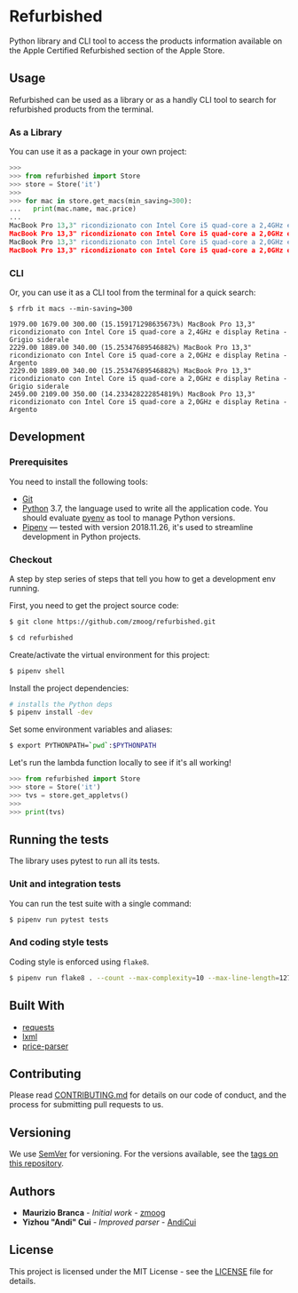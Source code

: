 # Refurbished

Python library and CLI tool to access the products information available on the Apple Certified Refurbished section of the Apple Store.

## Usage

Refurbished can be used as a library or as a handly CLI tool to search for refurbished products from the terminal.

### As a Library

You can use it as a package in your own project:
```python
>>>
>>> from refurbished import Store
>>> store = Store('it')
>>>
>>> for mac in store.get_macs(min_saving=300):
...   print(mac.name, mac.price)
...
MacBook Pro 13,3" ricondizionato con Intel Core i5 quad‐core a 2,4GHz e display Retina - Grigio siderale 1679.00
MacBook Pro 13,3" ricondizionato con Intel Core i5 quad-core a 2,0GHz e display Retina - Argento 1889.00
MacBook Pro 13,3" ricondizionato con Intel Core i5 quad‐core a 2,0GHz e display Retina - Grigio siderale 1889.00
MacBook Pro 13,3" ricondizionato con Intel Core i5 quad-core a 2,0GHz e display Retina - Argento 2109.00
```

### CLI

Or, you can use it as a CLI tool from the terminal for a quick search:

```shell
$ rfrb it macs --min-saving=300

1979.00 1679.00 300.00 (15.159171298635673%) MacBook Pro 13,3" ricondizionato con Intel Core i5 quad‐core a 2,4GHz e display Retina - Grigio siderale
2229.00 1889.00 340.00 (15.25347689546882%) MacBook Pro 13,3" ricondizionato con Intel Core i5 quad-core a 2,0GHz e display Retina - Argento
2229.00 1889.00 340.00 (15.25347689546882%) MacBook Pro 13,3" ricondizionato con Intel Core i5 quad‐core a 2,0GHz e display Retina - Grigio siderale
2459.00 2109.00 350.00 (14.233428222854819%) MacBook Pro 13,3" ricondizionato con Intel Core i5 quad-core a 2,0GHz e display Retina - Argento
```

## Development
### Prerequisites

You need to install the following tools:

* [Git](https://git-scm.com)
* [Python](https://www.python.org) 3.7, the language used to write all the application code. You should evaluate [pyenv](https://github.com/pyenv/pyenv#installation) as tool to manage Python versions.
* [Pipenv](https://pipenv.kennethreitz.org/en/latest/) — tested with version 2018.11.26, it's used to streamline development in Python projects.


### Checkout

A step by step series of steps that tell you how to get a development env running.

First, you need to get the project source code:

```bash
$ git clone https://github.com/zmoog/refurbished.git

$ cd refurbished
```

Create/activate the virtual environment for this project:

```bash
$ pipenv shell
```


Install the project dependencies:

```bash
# installs the Python deps
$ pipenv install -dev
```


Set some environment variables and aliases:

```bash
$ export PYTHONPATH=`pwd`:$PYTHONPATH 
```

Let's run the lambda function locally to see if it's all working!

```python
>>> from refurbished import Store
>>> store = Store('it')
>>> tvs = store.get_appletvs()
>>> 
>>> print(tvs)

```

## Running the tests

The library uses pytest to run all its tests.

### Unit and integration tests

You can run the test suite with a single command:

```bash
$ pipenv run pytest tests
```

### And coding style tests

Coding style is enforced using `flake8`.

```bash
$ pipenv run flake8 . --count --max-complexity=10 --max-line-length=127 --statistics
```



## Built With

* [requests](https://requests.readthedocs.io/en/master/)
* [lxml](https://lxml.de)
* [price-parser](https://github.com/scrapinghub/price-parser)


## Contributing

Please read [CONTRIBUTING.md](https://gist.github.com/zmoog/76aef48ad9d9faa096c41c7b16f2fc7c) for details on our code of conduct, and the process for submitting pull requests to us.

## Versioning

We use [SemVer](http://semver.org/) for versioning. For the versions available, see the [tags on this repository](https://github.com/your/project/tags). 

## Authors

* **Maurizio Branca** - *Initial work* - [zmoog](https://github.com/zmoog)
* **Yizhou "Andi" Cui** - *Improved parser* - [AndiCui](https://github.com/AndiCui)

## License

This project is licensed under the MIT License - see the [LICENSE](LICENSE) file for details.
